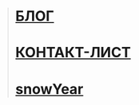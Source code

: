 
> # <a href="https://martiliones.github.io/bl0g/"> БЛОГ</a> <br>
> # <a href="https://martiliones.github.io/contacts/"> КОНТАКТ-ЛИСТ</a>
> # <a href="https://martiliones.github.io/snowYear/life.html"> snowYear</a>
